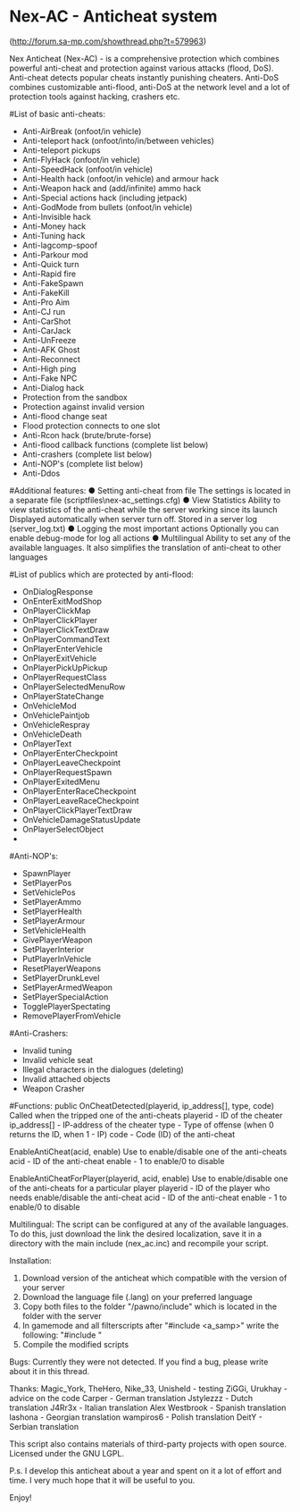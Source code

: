 # Nex-AC - Anticheat system
(http://forum.sa-mp.com/showthread.php?t=579963)

Nex Anticheat (Nex-AC) - is a comprehensive protection which combines powerful anti-cheat and protection against various attacks (flood, DoS).
Anti-cheat detects popular cheats instantly punishing cheaters.
Anti-DoS combines customizable anti-flood, anti-DoS at the network level and a lot of protection tools against hacking, crashers etc.

#List of basic anti-cheats:
* Anti-AirBreak (onfoot/in vehicle)
* Anti-teleport hack (onfoot/into/in/between vehicles)
* Anti-teleport pickups
* Anti-FlyHack (onfoot/in vehicle)
* Anti-SpeedHack (onfoot/in vehicle)
* Anti-Health hack (onfoot/in vehicle) and armour hack
* Anti-Weapon hack and (add/infinite) ammo hack
* Anti-Special actions hack (including jetpack)
* Anti-GodMode from bullets (onfoot/in vehicle)
* Anti-Invisible hack
* Anti-Money hack
* Anti-Tuning hack
* Anti-lagcomp-spoof
* Anti-Parkour mod
* Anti-Quick turn
* Anti-Rapid fire
* Anti-FakeSpawn
* Anti-FakeKill
* Anti-Pro Aim
* Anti-CJ run
* Anti-CarShot
* Anti-CarJack
* Anti-UnFreeze
* Anti-AFK Ghost
* Anti-Reconnect
* Anti-High ping
* Anti-Fake NPC
* Anti-Dialog hack
* Protection from the sandbox
* Protection against invalid version
* Anti-flood change seat
* Flood protection connects to one slot
* Anti-Rcon hack (brute/brute-forse)
* Anti-flood callback functions (complete list below)
* Anti-crashers (complete list below)
* Anti-NOP's (complete list below)
* Anti-Ddos

#Additional features:
● Setting anti-cheat from file
The settings is located in a separate file (scriptfiles\nex-ac_settings.cfg)
● View Statistics
Ability to view statistics of the anti-cheat while the server working since its launch
Displayed automatically when server turn off. Stored in a server log (server_log.txt)
● Logging the most important actions
Optionally you can enable debug-mode for log all actions
● Multilingual
Ability to set any of the available languages.
It also simplifies the translation of anti-cheat to other languages

#List of publics which are protected by anti-flood:
* OnDialogResponse
* OnEnterExitModShop
* OnPlayerClickMap
* OnPlayerClickPlayer
* OnPlayerClickTextDraw
* OnPlayerCommandText
* OnPlayerEnterVehicle
* OnPlayerExitVehicle
* OnPlayerPickUpPickup
* OnPlayerRequestClass
* OnPlayerSelectedMenuRow
* OnPlayerStateChange
* OnVehicleMod
* OnVehiclePaintjob
* OnVehicleRespray
* OnVehicleDeath
* OnPlayerText
* OnPlayerEnterCheckpoint
* OnPlayerLeaveCheckpoint
* OnPlayerRequestSpawn
* OnPlayerExitedMenu
* OnPlayerEnterRaceCheckpoint
* OnPlayerLeaveRaceCheckpoint
* OnPlayerClickPlayerTextDraw
* OnVehicleDamageStatusUpdate
* OnPlayerSelectObject
* 
#Anti-NOP's:
* SpawnPlayer
* SetPlayerPos
* SetVehiclePos
* SetPlayerAmmo
* SetPlayerHealth
* SetPlayerArmour
* SetVehicleHealth
* GivePlayerWeapon
* SetPlayerInterior
* PutPlayerInVehicle
* ResetPlayerWeapons
* SetPlayerDrunkLevel
* SetPlayerArmedWeapon
* SetPlayerSpecialAction
* TogglePlayerSpectating
* RemovePlayerFromVehicle

#Anti-Crashers:
* Invalid tuning
* Invalid vehicle seat
* Illegal characters in the dialogues (deleting)
* Invalid attached objects
* Weapon Crasher

#Functions:
public OnCheatDetected(playerid, ip_address[], type, code)
 Called when the tripped one of the anti-cheats
 playerid - ID of the cheater
 ip_address[] - IP-address of the cheater
 type - Type of offense (when 0 returns the ID, when 1 - IP)
 code - Code (ID) of the anti-cheat

EnableAntiCheat(acid, enable)
 Use to enable/disable one of the anti-cheats
 acid - ID of the anti-cheat
 enable - 1 to enable/0 to disable

EnableAntiCheatForPlayer(playerid, acid, enable)
 Use to enable/disable one of the anti-cheats for a particular player
 playerid - ID of the player who needs enable/disable the anti-cheat
 acid - ID of the anti-cheat
 enable - 1 to enable/0 to disable

Multilingual:
The script can be configured at any of the available languages. To do this, just download the link the desired localization, save it in a directory with the main include (nex_ac.inc) and recompile your script.

Installation:
1. Download version of the anticheat which compatible with the version of your server
2. Download the language file (.lang) on your preferred language
3. Copy both files to the folder "/pawno/include" which is located in the folder with the server
4. In gamemode and all filterscripts after "#include <a_samp>" write the following: "#include <nex-ac>"
5. Compile the modified scripts

Bugs:
Currently they were not detected. If you find a bug, please write about it in this thread.

Thanks:
Magic_York, TheHero, Nike_33, Unisheld - testing
ZiGGi, Urukhay - advice on the code
Carper - German translation
Jstylezzz - Dutch translation
J4Rr3x - Italian translation
Alex Westbrook - Spanish translation
lashona - Georgian translation
wampiros6 - Polish translation
DeitY - Serbian translation

This script also contains materials of third-party projects with open source.
Licensed under the GNU LGPL.

P.s. I develop this anticheat about a year and spent on it a lot of effort and time. I very much hope that it will be useful to you.

Enjoy!

